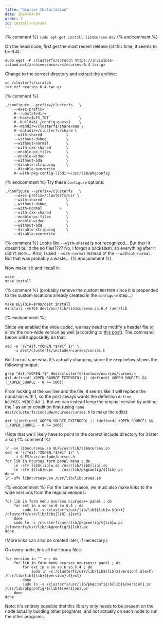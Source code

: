 ```yaml
---
title: "Ncurses Installation"
date: 2024-04-04
order: 7
id: install-ncurses
---
```


{% comment %}
`sudo apt-get install libncurses-dev`
{% endcomment %}

On the head node, first get the most recent release (at this time, it seems to be 6.4):
```
sudo wget -P /clusterfs/scratch https://invisible-island.net/archives/ncurses/ncurses-6.4.tar.gz
```

Change to the correct directory and extract the archive:
```
cd /clusterfs/scratch
tar xzf ncurses-6.4.tar.gz
```

{% comment %}
```
./configure --prefix=/clusterfs   \
    --exec-prefix=
    #--runstatedir=
    #--host=$LFS_TGT              \
    #--build=$(./config.guess)    \
    #--mandir=/clusterfs/share/man \
    #--datadir=/clusterfs/share \
    --with-shared           \
    --without-debug         \
    --without-normal        \
    --with-cxx-shared       \
    --enable-pc-files       \
    --enable-widec          \
    --without-ada           \
    --disable-stripping     \
    --disable-overwrite
    #--with-pkg-config-libdir=/usr/lib/pkgconfig
```
{% endcomment %}
Try these `configure` options:
```
./configure --prefix=/clusterfs   \
    --exec-prefix=/clusterfs/usr \
    --with-shared           \
    --without-debug         \
    --with-normal        \
    --with-cxx-shared       \
    --enable-pc-files       \
    --enable-widec          \
    --without-ada           \
    --disable-stripping     \
    --disable-overwrite
```
{% comment %}
Looks like `--with-shared` is not recognized...
But then it doesn't build the so files????
No, I forgot a backslash, so everything after it didn't work...
Also, I used `--with-normal` instead of the `--without-normal`. But that was probably a waste...
{% endcomment %}

Now make it it and install it:
```
make
make install
```
{% comment %}
(probably remove the custom `DESTDIR` since it is prepended to the custom locations already created in the `configure` step...)
```
make DESTDIR=$PWD/dest install
#install -vm755 dest/usr/lib/libncursesw.so.6.4 /usr/lib
```
{% endcomment %}

Since we enabled the wide codec, we may need to modify a header file to allow the non-wide version as well (according to [this post](https://www.linuxfromscratch.org/lfs/view/development/chapter06/ncurses.html)). The command below will supposedly do that. 
```
sed -e 's/^#if.*XOPEN.*$/#if 1/' \
    -i dest/clusterfs/include/ncurses/curses.h
```
But I'm not sure what it's actually changing, since the `grep` below shows the following output:
```
grep "#if.*XOPEN.*$" dest/clusterfs/include/ncurses/curses.h 
#if defined(_XOPEN_SOURCE_EXTENDED) || (defined(_XOPEN_SOURCE) && (_XOPEN_SOURCE - 0 >= 500))
```
From looking at the `sed` line and the file, it seems like it will replace the condition with 1, so the post always wants the definition `define NCURSES_WIDECHAR 1`. But we can instead keep the original version by adding the 1 as an or condition first (using `nano dest/clusterfs/include/ncurses/curses.h` to make the edits):
```
#if 1||defined(_XOPEN_SOURCE_EXTENDED) || (defined(_XOPEN_SOURCE) && (_XOPEN_SOURCE - 0 >= 500))
```
(Note that we'll likely have to point to the correct include directory for it later also.)
{% comment %}
```
ln -sv libncursesw.so $LFS/usr/lib/libncurses.so
sed -e 's/^#if.*XOPEN.*$/#if 1/' \
    -i $LFS/usr/include/curses.h
for lib in ncurses form panel menu ; do
    ln -sfv lib${lib}w.so /usr/lib/lib${lib}.so
    ln -sfv ${lib}w.pc    /usr/lib/pkgconfig/${lib}.pc
done
ln -sfv libncursesw.so /usr/lib/libcurses.so
```
{% endcomment %}
For the same reason, we must also make links to the wide versions from the regular versions:
```
for lib in form menu ncurses ncurses++ panel ; do
    for ext in a so so.6 so.6.4 ; do
        sudo ln -s /clusterfs/usr/lib/lib${lib}w.${ext} /clusterfs/usr/lib/lib${lib}.${ext}
    done
    sudo ln -s /clusterfs/usr/lib/pkgconfig/${lib}w.pc /clusterfs/usr/lib/pkgconfig/${lib}.pc
done
```
(More links can also be created later, if necessary.)

On every node, link all the library files:
```
for version in "" w ; do
    for lib in form menu ncurses ncurses++ panel ; do
        for ext in a so so.6 so.6.4 ; do
            sudo ln -s /clusterfs/usr/lib/lib${lib}${version}.${ext} /usr/lib/lib${lib}${version}.${ext}
        done
        sudo ln -s /clusterfs/usr/lib/pkgconfig/${lib}${version}.pc /usr/lib/pkgconfig/${lib}${version}.pc
    done
done
```

Note: It's entirely possible that this library only needs to be present on the node actually building other programs, and not actually on each node to run the other programs.
